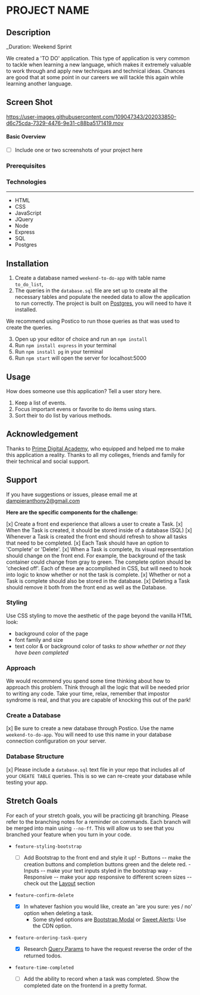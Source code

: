 # PROJECT NAME

## Description

_Duration: Weekend Sprint

We created a 'TO DO' application. This type of application is very common to tackle when learning a new language, which makes it extremely valuable to work through and apply new techniques and technical ideas. Chances are good that at some point in our careers we will tackle this again while learning another language.


## Screen Shot



https://user-images.githubusercontent.com/109047343/202033850-d6c75cda-7329-4476-9e31-c88ba5171419.mov



#### Basic Overview

- [ ] Include one or two screenshots of your project here

### Prerequisites

### Technologies
------------
* HTML
* CSS
* JavaScript
* JQuery
* Node
* Express
* SQL
* Postgres

## Installation

1. Create a database named `weekend-to-do-app` with table name `to_do_list`,
2. The queries in the `database.sql` file are set up to create all the necessary tables and populate the needed data to allow the application to run correctly. The project is built on [Postgres](https://www.postgresql.org/download/), you will need to have it installed. 

We recommend using Postico to run those queries as that was used to create the queries.

3. Open up your editor of choice and run an `npm install`
4. Run `npm install express` in your terminal
5. Run `npm install pg` in your terminal
7. Run `npm start` will open the server for localhost:5000

## Usage
How does someone use this application? Tell a user story here.

1. Keep a list of events.
2. Focus important evens or favorite to do items using stars.
3. Sort their to do list by various methods.

## Acknowledgement
Thanks to [Prime Digital Academy](www.primeacademy.io), who equipped and helped me to make this application a reality. Thanks to all my colleges, friends and family for their technical and social support.

## Support
If you have suggestions or issues, please email me at [dampieranthony2@gmail.com](www.google.com)

**Here are the specific components for the challenge:**

[x] Create a front end experience that allows a user to create a Task.
[x] When the Task is created, it should be stored inside of a database (SQL)
[x] Whenever a Task is created the front end should refresh to show all tasks that need to be completed.
[x] Each Task should have an option to 'Complete' or 'Delete'.
[x] When a Task is complete, its visual representation should change on the front end. For example, the background of the task container could change from gray to green. The complete option should be  'checked off'. Each of these are accomplished in CSS, but will need to hook into logic to know whether or not the task is complete.
[x] Whether or not a Task is complete should also be stored in the database.
[x] Deleting a Task should remove it both from the front end as well as the Database.

### Styling

Use CSS styling to move the aesthetic of the page beyond the vanilla HTML look:
  - background color of the page
  - font family and size
  - text color & or background color of tasks *to show whether or not they have been completed*

### Approach

We would recommend you spend some time thinking about how to approach this problem. Think through all the logic that will be needed prior to writing any code. Take your time, relax, remember that impostor syndrome is real, and that you are capable of knocking this out of the park!

### Create a Database

[x] Be sure to create a new database through Postico. Use the name `weekend-to-do-app`. You will need to use this name in your database connection configuration on your server.

### Database Structure

[x] Please include a `database.sql` text file in your repo that includes all of your `CREATE TABLE` queries. This is so we can re-create your database while testing your app.

## Stretch Goals

For each of your stretch goals, you will be practicing git branching. Please refer to the branching notes for a reminder on commands. Each branch will be merged into main using `--no-ff`. This will allow us to see that you branched your feature when you turn in your code.

- `feature-styling-bootstrap` 

    - [ ]  Add Bootstrap to the front end and style it up!
      - Buttons -- make the creation buttons and completion buttons green and the delete red.
      -  Inputs -- make your text inputs styled in the bootstrap way
      -  Responsive -- make your app responsive to different screen sizes -- check out the [Layout](https://getbootstrap.com/docs/4.1/layout/overview/) section

- `feature-confirm-delete`

    - [x]  In whatever fashion you would like, create an 'are you sure: yes / no' option when deleting a task.
        - Some styled options are [Bootstrap Modal](https://getbootstrap.com/docs/4.0/components/modal/) or [Sweet Alerts](https://sweetalert.js.org/guides/): Use the CDN option.

- `feature-ordering-task-query` 

    - [x]  Research [Query Params](https://expressjs.com/en/api.html#req.query) to have the request reverse the order of the returned todos. 
    
- `feature-time-completed` 

    - [ ]  Add the ability to record when a task was completed. Show the completed date on the frontend in a pretty format.
